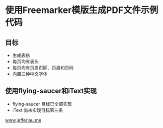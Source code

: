 # 使用Freemarker模版生成PDF文件示例代码

## 目标

- 生成表格
- 每页均有表头
- 每页均有页眉页脚、页眉和页码
- 内置三种中文字体

## 使用flying-saucer和iText实现

- flying-saucer 目标已全部实现
- iText 尚未实现目标第三条

www.jefferlau.me